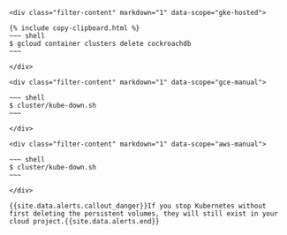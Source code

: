     <div class="filter-content" markdown="1" data-scope="gke-hosted">

    {% include copy-clipboard.html %}
    ~~~ shell
    $ gcloud container clusters delete cockroachdb
    ~~~

    </div>

    <div class="filter-content" markdown="1" data-scope="gce-manual">

    ~~~ shell
    $ cluster/kube-down.sh
    ~~~

    </div>

    <div class="filter-content" markdown="1" data-scope="aws-manual">

    ~~~ shell
    $ cluster/kube-down.sh
    ~~~

    </div>

    {{site.data.alerts.callout_danger}}If you stop Kubernetes without first deleting the persistent volumes, they will still exist in your cloud project.{{site.data.alerts.end}}
